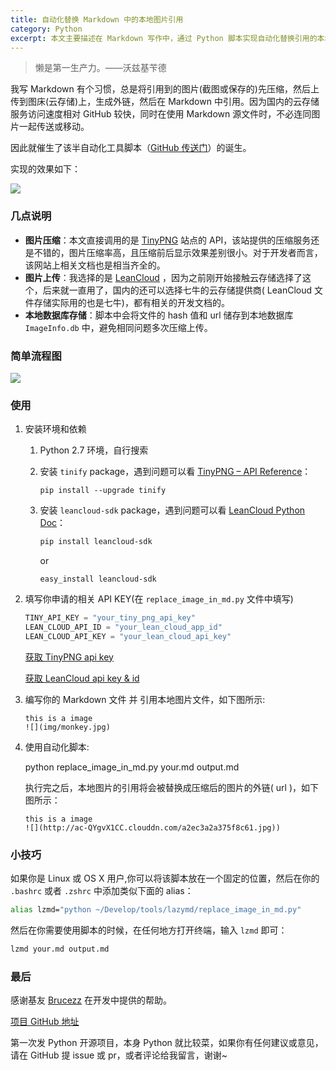 ```yaml
---
title: 自动化替换 Markdown 中的本地图片引用
category: Python
excerpt: 本文主要描述在 Markdown 写作中，通过 Python 脚本实现自动化替换引用的本地图片为图床中的外链，且对原图进行压缩(压缩前后图片显示效果差别很小)。并建立本地的图片外链数据库，优先根据文件 hash 值查询数据库中是否已存在外链。
---
```


>懒是第一生产力。——沃兹基苄德

我写 Markdown 有个习惯，总是将引用到的图片(截图或保存的)先压缩，然后上传到图床(云存储)上，生成外链，然后在 Markdown 中引用。因为国内的云存储服务访问速度相对 GitHub 较快，同时在使用 Markdown 源文件时，不必连同图片一起传送或移动。

因此就催生了该半自动化工具脚本（[GitHub 传送门](https://github.com/laobie/WriteMarkdownLazily)）的诞生。

实现的效果如下：

![](http://ac-QYgvX1CC.clouddn.com/04d2ff5eadd5717d.jpg)

### 几点说明
- **图片压缩**：本文直接调用的是 [TinyPNG](https://tinypng.com/) 站点的 API，该站提供的压缩服务还是不错的，图片压缩率高，且压缩前后显示效果差别很小。对于开发者而言，该网站上相关文档也是相当齐全的。
- **图片上传**：我选择的是 [LeanCloud](https://leancloud.cn/) ，因为之前刚开始接触云存储选择了这个，后来就一直用了，国内的还可以选择七牛的云存储提供商( LeanCloud 文件存储实际用的也是七牛)，都有相关的开发文档的。
- **本地数据库存储**：脚本中会将文件的 hash 值和 url 储存到本地数据库 `ImageInfo.db` 中，避免相同问题多次压缩上传。

### 简单流程图
![](http://ac-qygvx1cc.clouddn.com/ffae3bc2fa108243.svg)

### 使用

1. 安装环境和依赖

   1. Python 2.7 环境，自行搜索
   2. 安装 `tinify` package，遇到问题可以看 [TinyPNG – API Reference](https://tinypng.com/developers/reference/python)：

	  ```
	  pip install --upgrade tinify
      ```
		
   3. 安装 `leancloud-sdk` package，遇到问题可以看 [LeanCloud Python Doc](https://leancloud.cn/docs/python_guide.html)：

	  ```bash
      pip install leancloud-sdk
      ```
	  or

	  ```
	  easy_install leancloud-sdk
	  ```
		
2. 填写你申请的相关 API KEY(在 `replace_image_in_md.py` 文件中填写)
	
   ```python
   TINY_API_KEY = "your_tiny_png_api_key"
   LEAN_CLOUD_API_ID = "your_lean_cloud_app_id"
   LEAN_CLOUD_API_KEY = "your_lean_cloud_api_key"
   ```
   [获取 TinyPNG api key](https://tinypng.com/developers)
	
   [获取 LeanCloud api key & id](https://leancloud.cn/)

3. 编写你的 Markdown 文件 并 引用本地图片文件，如下图所示:

   ```
   this is a image
   ![](img/monkey.jpg)
   ```

4. 使用自动化脚本:
	
   python replace_image_in_md.py your.md output.md
		
   执行完之后，本地图片的引用将会被替换成压缩后的图片的外链( url )，如下图所示：

   ```
   this is a image
   ![](http://ac-QYgvX1CC.clouddn.com/a2ec3a2a375f8c61.jpg))
   ```

### 小技巧

如果你是 Linux 或 OS X 用户,你可以将该脚本放在一个固定的位置，然后在你的 `.bashrc` 或者 `.zshrc` 中添加类似下面的 alias：

```bash
alias lzmd="python ~/Develop/tools/lazymd/replace_image_in_md.py"
```
	
然后在你需要使用脚本的时候，在任何地方打开终端，输入 `lzmd` 即可：

```bash
lzmd your.md output.md
```

### 最后
感谢基友 [Brucezz](https://github.com/brucezz) 在开发中提供的帮助。

[项目 GitHub 地址](https://github.com/laobie/WriteMarkdownLazily)

第一次发 Python 开源项目，本身 Python 就比较菜，如果你有任何建议或意见，请在 GitHub 提 issue 或 pr，或者评论给我留言，谢谢~
